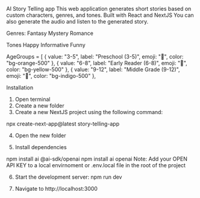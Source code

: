 AI Story Telling app 
This web application generates short stories based on custom characters, genres, and tones. Built with React and NextJS
You can also generate the audio and listen to the generated story. 

Genres:
 Fantasy
 Mystery
 Romance

Tones
 Happy
 Informative
 Funny
 
 AgeGroups = [
  { value: "3-5", label: "Preschool (3-5)", emoji: "🎠", color: "bg-orange-500" },
  { value: "6-8", label: "Early Reader (6-8)", emoji: "🌟", color: "bg-yellow-500" },
  { value: "9-12", label: "Middle Grade (9-12)", emoji: "🚀", color: "bg-indigo-500" },


Installation
1. Open terminal 
2. Create a new folder 
3. Create a new NextJS project using the following command:

npx create-next-app@latest story-telling-app

4. Open the new folder

5. Install dependencies 

npm install ai @ai-sdk/openai
npm install ai openai
Note: Add your OPEN API KEY to a local envirnoment or .env.local file in the root of the project

6. Start the development server:
npm run dev

7. Navigate to http://localhost:3000 


